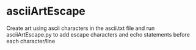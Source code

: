 # asciiArtEscape
Create art using ascii characters in the ascii.txt file and run asciiArtEscape.py to add escape characters and echo statements before each character/line

